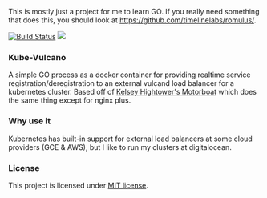 This is mostly just a project for me to learn GO. If you really need something that does this, you should look at https://github.com/timelinelabs/romulus/.

[![Build Status](https://travis-ci.org/RutledgePaulV/kube-vulcano.svg)](https://travis-ci.org/RutledgePaulV/kube-vulcano)
[![](https://badge.imagelayers.io/rutledgepaulv/kube-vulcano:latest.svg)](https://imagelayers.io/?images=rutledgepaulv/kube-vulcano:latest 'Get your own badge on imagelayers.io')

### Kube-Vulcano

A simple GO process as a docker container for providing realtime service registration/deregistration to an external 
vulcand load balancer for a kubernetes cluster. Based off of 
[Kelsey Hightower's Motorboat](https://github.com/kelseyhightower/motorboat) which does the same thing except for 
nginx plus.


### Why use it
Kubernetes has built-in support for external load balancers at some cloud providers (GCE & AWS), but I like to run
my clusters at digitalocean.


### License
This project is licensed under [MIT license](http://opensource.org/licenses/MIT).

